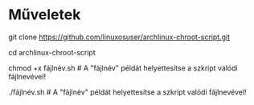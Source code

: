 # Műveletek

git clone https://github.com/linuxosuser/archlinux-chroot-script.git

cd archlinux-chroot-script

chmod +x fájlnév.sh # A "fájlnév" példát helyettesítse a szkript valódi fájlnevével!

./fájlnév.sh # A "fájlnév" példát helyettesítse a szkript valódi fájlnevével!
